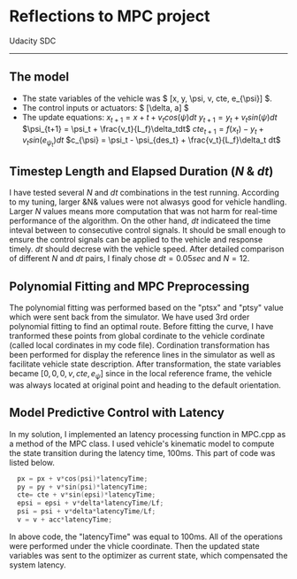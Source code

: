 ﻿# Reflections to MPC project

Udacity SDC

---

## The model

 - The state variables of the vehicle was $ [x, y, \psi, v, cte, e_{\psi}] $.
 - The control inputs or actuators: $ [\delta, a] $
 - The update equations:
 $x_{t+1} = x+t + v_tcos(\psi)dt$
 $y_{t+1} = y_t + v_tsin(\psi)dt$
 $\psi_{t+1} = \psi_t + \frac{v_t}{L_f}\delta_tdt$
 $cte_{t+1} = f(x_t) - y_t + v_tsin(e_{\psi_{t}})dt$
 $c_{\psi} = \psi_t - \psi_{des_t} + \frac{v_t}{L_f}\delta_t dt$

## Timestep Length and Elapsed Duration ($N$ & $dt$)
I have tested several $N$ and $dt$ combinations in the test running. 
According to my tuning, larger &N& values were not alwasys good for vehicle handling. Larger $N$ values means more computation that was not harm for real-time performance of the algorithm.
On the other hand, $dt$ indicateed the time inteval between to consecutive control signals. It should be small enough to ensure the control signals can be applied to the vehicle and response timely. $dt$ should decrese with the vehicle speed.
After detailed comparison of different $N$ and $dt$ pairs, I finaly chose $dt = 0.05 sec$ and $N = 12$.

## Polynomial Fitting and MPC Preprocessing
The polynomial fitting was performed based on the "ptsx" and "ptsy" value which were sent back from the simulator. We have used 3rd order polynomial fitting to find an optimal route. Before fitting the curve, I have tranformed these points from global cordinate to the vehicle cordinate (called local cordinates in my code file).
Cordination transformation has been performed for display the reference lines in the simulator as well as facilitate vehicle state description. After transformation, the state variables became $[0, 0, 0, v, cte, e_{\psi}]$ since in the local reference frame, the vehicle was always located at original point and heading to the default orientation. 


## Model Predictive Control with Latency
In my solution, I implemented an latency processing function in MPC.cpp as a method of the MPC class. I used vehicle's kinematic model to compute the state transition during the latency time, 100ms. This part of code was listed below.

```C++
  px = px + v*cos(psi)*latencyTime; 
  py = py + v*sin(psi)*latencyTime;
  cte= cte + v*sin(epsi)*latencyTime;
  epsi = epsi + v*delta*latencyTime/Lf;
  psi = psi + v*delta*latencyTime/Lf;
  v = v + acc*latencyTime;
```
In above code, the "latencyTime" was equal to 100ms.
All of the operations were performed under the vhicle coordinate. Then the updated state variables was sent to the optimizer as current state, which compensated the system latency.

